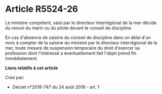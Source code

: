# Article R5524-26

Le ministre compétent, saisi par le directeur interrégional de la mer décide du renvoi du marin ou du pilote devant le
conseil de discipline.

En cas d'absence de saisine du conseil de discipline dans un délai d'un mois à compter de la saisine du ministre par le
directeur interrégional de la mer, toute mesure de suspension temporaire du droit d'exercer sa profession dont l'intéressé a
éventuellement fait l'objet prend fin immédiatement.

**Liens relatifs à cet article**

_Créé par_:

  - Décret n°2018-747 du 24 août 2018 - art. 1

